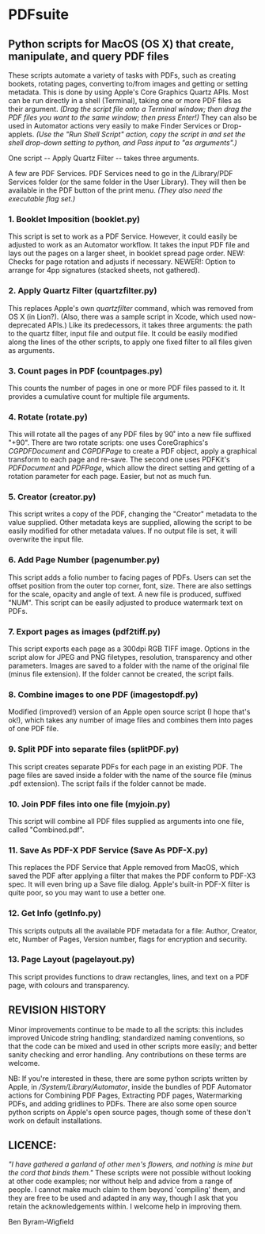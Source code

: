 # PDFsuite
## Python scripts for MacOS (OS X) that create, manipulate, and query PDF files

These scripts automate a variety of tasks with PDFs, such as creating bookets, rotating pages, converting to/from images and getting or setting metadata. This is done by using Apple's Core Graphics Quartz APIs. Most can be run directly in a shell (Terminal), taking one or more PDF files as their argument. _(Drag the script file onto a Terminal window; then drag the PDF files you want to the same window; then press Enter!)_
They can also be used in Automator actions very easily to make Finder Services or Drop-applets. _(Use the "Run Shell Script" action, copy the script in and set the shell drop-down setting to python, and Pass input to "as arguments".)_

One script -- Apply Quartz Filter -- takes three arguments.

A few are PDF Services. PDF Services need to go in the /Library/PDF Services folder (or the same folder in the User Library). They will then be available in the PDF button of the print menu. _(They also need the executable flag set.)_

### 1. Booklet Imposition (booklet.py)

This script is set to work as a PDF Service. However, it could easily be adjusted to work as an Automator workflow. It takes the input PDF file and lays out the pages on a larger sheet, in booklet spread page order. NEW: Checks for page rotation and adjusts if necessary. NEWER!: Option to arrange for 4pp signatures (stacked sheets, not gathered).

### 2. Apply Quartz Filter (quartzfilter.py)

This replaces Apple's own _quartzfilter_ command, which was removed from OS X (in Lion?). (Also, there was a sample script in Xcode, which used now-deprecated APIs.) Like its predecessors, it takes three arguments: the path to the quartz filter, input file and output file. It could be easily modified along the lines of the other scripts, to apply one fixed filter to all files given as arguments.

### 3. Count pages in PDF (countpages.py)

This counts the number of pages in one or more PDF files passed to it. It provides a cumulative count for multiple file arguments.

### 4. Rotate (rotate.py)

This will rotate all the pages of any PDF files by 90˚ into a new file suffixed "+90". There are two rotate scripts: one uses CoreGraphics's _CGPDFDocument_ and _CGPDFPage_ to create a PDF object, apply a graphical transform to each page and re-save. The second one uses PDFKit's _PDFDocument_ and _PDFPage_, which allow the direct setting and getting of a rotation parameter for each page. Easier, but not as much fun.

### 5. Creator (creator.py)

This script writes a copy of the PDF, changing the "Creator" metadata to the value supplied. Other metadata keys are supplied, allowing the script to be easily modified for other metadata values. If no output file is set, it will overwrite the input file.

### 6. Add Page Number (pagenumber.py)

This script adds a folio number to facing pages of PDFs. Users can set the offset position from the outer top corner, font, size. There are also settings for the scale, opacity and angle of text. A new file is produced, suffixed "NUM". 
This script can be easily adjusted to produce watermark text on PDFs.

### 7. Export pages as images (pdf2tiff.py)

This script exports each page as a 300dpi RGB TIFF image. Options in the script alow for JPEG and PNG filetypes, resolution, transparency and other parameters. Images are saved to a folder with the name of the original file (minus file extension). If the folder cannot be created, the script fails.

### 8. Combine images to one PDF (imagestopdf.py)

Modified (improved!) version of an Apple open source script (I hope that's ok!), which takes any number of image files and combines them into pages of one PDF file. 

### 9. Split PDF into separate files (splitPDF.py)

This script creates separate PDFs for each page in an existing PDF. The page files are saved inside a folder with the name of the source file (minus .pdf extension). The script fails if the folder cannot be made.

### 10. Join PDF files into one file (myjoin.py)

This script will combine all PDF files supplied as arguments into one file, called "Combined.pdf". 

### 11. Save As PDF-X PDF Service (Save As PDF-X.py)

This replaces the PDF Service that Apple removed from MacOS, which saved the PDF after applying a filter that makes the PDF conform to PDF-X3 spec. It will even bring up a Save file dialog. Apple's built-in PDF-X filter is quite poor, so you may want to use a better one.

### 12. Get Info (getInfo.py)

This scripts outputs all the available PDF metadata for a file: Author, Creator, etc, Number of Pages, Version number, flags for encryption and security.

### 13. Page Layout (pagelayout.py)

This script provides functions to draw rectangles, lines, and text on a PDF page, with colours and transparency.

## REVISION HISTORY
Minor improvements continue to be made to all the scripts: this includes improved Unicode string handling; standardized naming conventions, so that the code can be mixed and used in other scripts more easily; and better sanity checking and error handling. Any contributions on these terms are welcome.

NB:
If you're interested in these, there are some python scripts written by Apple, in _/System/Library/Automator_, inside the bundles of PDF Automator actions for Combining PDF Pages, Extracting PDF pages, Watermarking PDFs, and adding gridlines to PDFs. There are also some open source python scripts on Apple's open source pages, though some of these don't work on default installations.

## LICENCE:
_"I have gathered a garland of other men's flowers, and nothing is mine but the cord that binds them."_ These scripts were not possible without looking at other code examples; nor without help and advice from a range of people. I cannot make much claim to them beyond 'compiling' them, and they are free to be used and adapted in any way, though I ask that you retain the acknowledgements within. I welcome help in improving them.

Ben Byram-Wigfield
